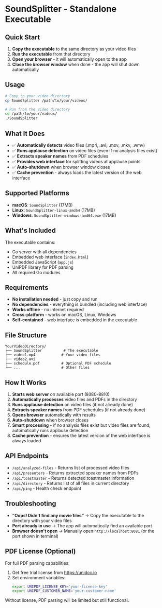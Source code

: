 # SoundSplitter - Standalone Executable

## Quick Start

1. **Copy the executable** to the same directory as your video files
2. **Run the executable** from that directory
3. **Open your browser** - it will automatically open to the app
4. **Close the browser window** when done - the app will shut down automatically

## Usage

```bash
# Copy to your video directory
cp SoundSplitter /path/to/your/videos/

# Run from the video directory
cd /path/to/your/videos/
./SoundSplitter
```

## What It Does

- ✅ **Automatically detects** video files (.mp4, .avi, .mov, .mkv, .wmv)
- ✅ **Runs applause detection** on video files (even if no analysis files exist)
- ✅ **Extracts speaker names** from PDF schedules
- ✅ **Provides web interface** for splitting videos at applause points
- ✅ **Auto-shutdown** when browser window closes
- ✅ **Cache prevention** - always loads the latest version of the web interface

## Supported Platforms

- **macOS**: `SoundSplitter` (17MB)
- **Linux**: `SoundSplitter-linux-amd64` (17MB) 
- **Windows**: `SoundSplitter-windows-amd64.exe` (17MB)

## What's Included

The executable contains:
- Go server with all dependencies
- Embedded web interface (`index.html`)
- Embedded JavaScript (`app.js`)
- UniPDF library for PDF parsing
- All required Go modules

## Requirements

- **No installation needed** - just copy and run
- **No dependencies** - everything is bundled (including web interface)
- **Works offline** - no internet required
- **Cross-platform** - works on macOS, Linux, Windows
- **Self-contained** - web interface is embedded in the executable

## File Structure

```
YourVideoDirectory/
├── SoundSplitter          # The executable
├── video1.mp4            # Your video files
├── video2.avi
├── schedule.pdf          # Optional PDF schedule
└── ...                   # Other files
```

## How It Works

1. **Starts web server** on available port (8080-8810)
2. **Automatically processes** video files and PDFs in the directory
3. **Runs applause detection** on video files (if not already done)
4. **Extracts speaker names** from PDF schedules (if not already done)
5. **Opens browser** automatically with results
6. **Auto-shutdown** when browser closes
7. **Smart processing** - if no analysis files exist but video files are found, automatically runs applause detection
8. **Cache prevention** - ensures the latest version of the web interface is always loaded

## API Endpoints

- `/api/analyzed-files` - Returns list of processed video files
- `/api/presenters` - Returns extracted speaker names from PDFs
- `/api/toastmaster` - Returns detected toastmaster information
- `/api/directory` - Returns list of all files in current directory
- `/api/ping` - Health check endpoint

## Troubleshooting

- **"Oops! Didn't find any movie files"** → Copy the executable to the directory with your video files
- **Port already in use** → The app will automatically find an available port
- **Browser doesn't open** → Manually open `http://localhost:8081` (or the port shown in terminal)

## PDF License (Optional)

For full PDF parsing capabilities:
1. Get free trial license from https://unidoc.io
2. Set environment variables:
   ```bash
   export UNIPDF_LICENSE_KEY='your-license-key'
   export UNIPDF_CUSTOMER_NAME='your-customer-name'
   ```

Without license, PDF parsing will be limited but still functional. 